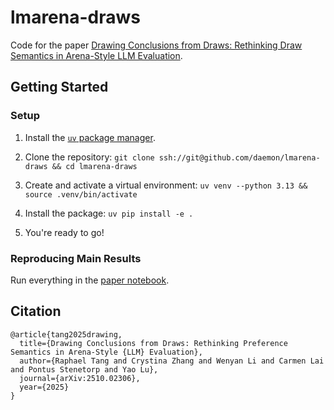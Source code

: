 # lmarena-draws

Code for the paper [Drawing Conclusions from Draws: Rethinking Draw Semantics in Arena-Style LLM Evaluation](https://arxiv.org/abs/2510.02306).

## Getting Started

### Setup

1. Install the [`uv` package manager](https://docs.astral.sh/uv/getting-started/installation/).

2. Clone the repository: `git clone ssh://git@github.com/daemon/lmarena-draws && cd lmarena-draws`

3. Create and activate a virtual environment: `uv venv --python 3.13 && source .venv/bin/activate`

4. Install the package: `uv pip install -e .`

5. You're ready to go!

### Reproducing Main Results

Run everything in the [paper notebook](notebooks/paper.ipynb).

## Citation

```
@article{tang2025drawing,
  title={Drawing Conclusions from Draws: Rethinking Preference Semantics in Arena-Style {LLM} Evaluation}, 
  author={Raphael Tang and Crystina Zhang and Wenyan Li and Carmen Lai and Pontus Stenetorp and Yao Lu},
  journal={arXiv:2510.02306},
  year={2025}
}
```
